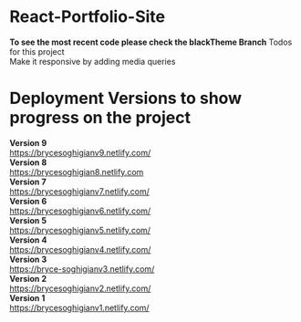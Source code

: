 # React-Portfolio-Site
**To see the most recent code please check the blackTheme Branch**
Todos for this project</br>
Make it responsive by adding media queries</br>


# Deployment Versions to show progress on the project
**Version 9**</br>
https://brycesoghigianv9.netlify.com/</br>
**Version 8**</br>
https://brycesoghigian8.netlify.com</br>
**Version 7**</br>
https://brycesoghigianv7.netlify.com/</br>
**Version 6**</br>
https://brycesoghigianv6.netlify.com/</br>
**Version 5**</br>
https://brycesoghigianv5.netlify.com/</br>
**Version 4**</br>
https://brycesoghigianv4.netlify.com/</br>
**Version 3**</br>
https://bryce-soghigianv3.netlify.com/</br>
**Version 2**</br>
https://brycesoghigianv2.netlify.com/</br>
**Version 1**</br>
https://brycesoghigianv1.netlify.com/</br>
